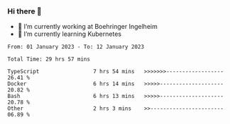 ### Hi there 👋
- 🔭 I’m currently working at Boehringer Ingelheim
- 🌱 I’m currently learning Kubernetes

 
<!--START_SECTION:waka-->

```text
From: 01 January 2023 - To: 12 January 2023

Total Time: 29 hrs 57 mins

TypeScript                 7 hrs 54 mins   >>>>>>>------------------   26.41 %
Docker                     6 hrs 14 mins   >>>>>--------------------   20.82 %
Bash                       6 hrs 13 mins   >>>>>--------------------   20.78 %
Other                      2 hrs 3 mins    >>-----------------------   06.89 %
```

<!--END_SECTION:waka-->

 
